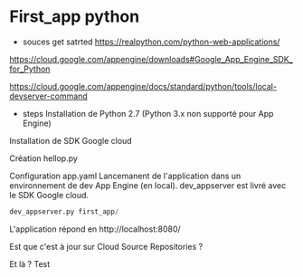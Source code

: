 # First_app python

* souces get satrted
https://realpython.com/python-web-applications/

https://cloud.google.com/appengine/downloads#Google_App_Engine_SDK_for_Python

https://cloud.google.com/appengine/docs/standard/python/tools/local-devserver-command

* steps
Installation de Python 2.7 (Python 3.x non supporté pour App Engine)

Installation de SDK Google cloud

Création hellop.py

Configuration app.yaml
  Lancemanent de l'application dans un environnement de dev App Engine (en local). dev_appserver est livré avec le SDK Google cloud.
  ```Python
  dev_appserver.py first_app/
  ```
  
  L'application répond en http://localhost:8080/

Est que c'est à jour sur Cloud Source Repositories ?

Et là ?
Test
